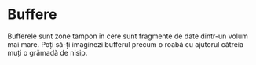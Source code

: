 # Buffere

Bufferele sunt zone tampon în cere sunt fragmente de date dintr-un volum mai mare. Poți să-ți imaginezi bufferul precum o roabă cu ajutorul cătreia muți o grămadă de nisip.

